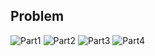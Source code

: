 ## Problem

![Part1](Problem-1.PNG)
![Part2](Problem-2.PNG)
![Part3](Problem-3.PNG)
![Part4](Problem-4.PNG)

    

